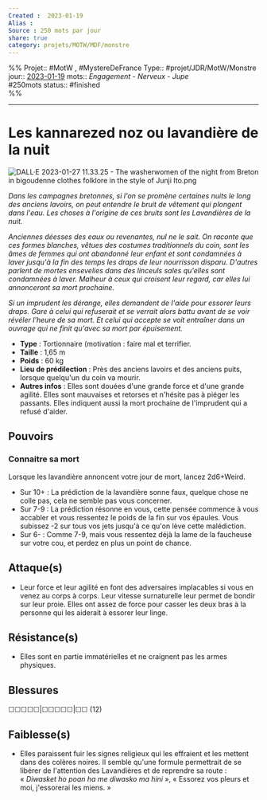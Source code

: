 ```yaml
---
Created :  2023-01-19
Alias :
Source : 250 mots par jour
share: true
category: projets/MOTW/MDF/monstre
---
```

%%
Projet:: #MotW , #MystereDeFrance 
Type:: #projet/JDR/MotW/Monstre
jour::  [2023-01-19](2023-01-19.md) 
mots:: *Engagement - Nerveux - Jupe*   
#250mots
status:: #finished  
%%
***

# Les kannarezed noz ou lavandière de la nuit

![DALL·E 2023-01-27 11.33.25 - The washerwomen of the night from Breton in bigoudenne clothes folklore in the style of Junji Ito.png](../../../../notes/DALL%C2%B7E%202023-01-27%2011.33.25%20-%20The%20washerwomen%20of%20the%20night%20from%20Breton%20in%20bigoudenne%20clothes%20folklore%20in%20the%20style%20of%20Junji%20Ito.png)

*Dans les campagnes bretonnes, si l'on se promène certaines nuits le long des anciens lavoirs, on peut entendre le bruit de vêtement qui plongent dans l'eau. Les choses à l'origine de ces bruits sont les Lavandières de la nuit.*

*Anciennes déesses des eaux ou revenantes, nul ne le sait. On raconte que ces formes blanches, vêtues des costumes traditionnels du coin, sont les âmes de femmes qui ont abandonné leur enfant et sont condamnées à laver jusqu'à la fin des temps les draps de leur nourrisson disparu. D'autres parlent de mortes ensevelies dans des linceuls sales qu'elles sont condamnées à laver. Malheur à ceux qui croisent leur regard, car elles lui annonceront sa mort prochaine.* 

*Si un imprudent les dérange, elles demandent de l'aide pour essorer leurs draps. Gare à celui qui refuserait et se verrait alors battu avant de se voir révéler l'heure de sa mort. Et celui qui accepte se voit entraîner dans un ouvrage qui ne finit qu'avec sa mort par épuisement.*

-  **Type** : Tortionnaire (motivation : faire mal et terrifier.
-  **Taille** : 1,65 m
-  **Poids** : 60 kg
-  **Lieu de prédilection** : Près des anciens lavoirs et des anciens puits, lorsque quelqu'un du coin va mourir.
-  **Autres infos** : Elles sont douées d'une grande force et d'une grande agilité. Elles sont mauvaises et retorses et n'hésite pas à piéger les passants. Elles indiquent aussi la mort prochaine de l'imprudent qui a refusé d'aider.

## Pouvoirs

### Connaitre sa mort
Lorsque les lavandière annoncent votre jour de mort, lancez 2d6+Weird.
- Sur 10+ : La prédiction de la lavandière sonne faux, quelque chose ne colle pas, cela ne semble pas vous concerner.
- Sur 7-9 : La prédiction résonne en vous, cette pensée commence à vous accabler et vous ressentez le poids de la fin sur vos épaules. Vous subissez -2 sur tous vos jets jusqu'à ce qu'on lève cette malédiction.
- Sur 6- : Comme 7-9, mais vous ressentez déjà la lame de la faucheuse sur votre cou, et perdez en plus un point de chance.

## Attaque(s)

- Leur force et leur agilité en font des adversaires implacables si vous en venez au corps à corps. Leur vitesse surnaturelle leur permet de bondir sur leur proie. Elles ont assez de force pour casser les deux bras à la personne qui les aiderait à essorer leur linge.

## Résistance(s)

- Elles sont en partie immatérielles et ne craignent pas les armes physiques.

## Blessures

☐☐☐☐☐|☐☐☐☐☐|☐☐ (12)

## Faiblesse(s)

- Elles paraissent fuir les signes religieux qui les effraient et les mettent dans des colères noires. Il semble qu'une formule permettrait de se libérer de l'attention des Lavandières et de reprendre sa route : « _Diwasket ho poan ha me diwasko ma hini_ », « Essorez vos pleurs et moi, j'essorerai les miens. »